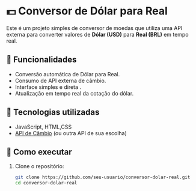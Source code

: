 # 💵 Conversor de Dólar para Real

Este é um projeto simples de conversor de moedas que utiliza uma API externa para converter valores de **Dólar (USD)** para **Real (BRL)** em tempo real.

## 📌 Funcionalidades

- Conversão automática de Dólar para Real.
- Consumo de API externa de câmbio.
- Interface simples e direta .
- Atualização em tempo real da cotação do dólar.

## 🔧 Tecnologias utilizadas

-  JavaScript, HTML,CSS
- [API de Câmbio](https://economia.awesomeapi.com.br/json/last/USD-BRL) (ou outra API de sua escolha)

## 🚀 Como executar

1. Clone o repositório:
   ```bash
   git clone https://github.com/seu-usuario/conversor-dolar-real.git
   cd conversor-dolar-real
